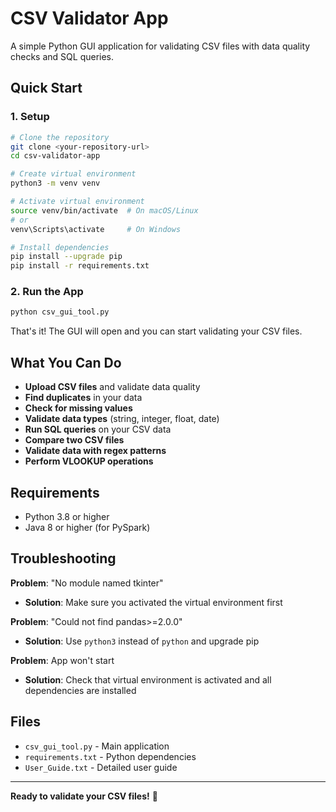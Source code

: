 # CSV Validator App

A simple Python GUI application for validating CSV files with data quality checks and SQL queries.

## Quick Start

### 1. Setup
```bash
# Clone the repository
git clone <your-repository-url>
cd csv-validator-app

# Create virtual environment
python3 -m venv venv

# Activate virtual environment
source venv/bin/activate  # On macOS/Linux
# or
venv\Scripts\activate     # On Windows

# Install dependencies
pip install --upgrade pip
pip install -r requirements.txt
```

### 2. Run the App
```bash
python csv_gui_tool.py
```

That's it! The GUI will open and you can start validating your CSV files.

## What You Can Do

- **Upload CSV files** and validate data quality
- **Find duplicates** in your data
- **Check for missing values**
- **Validate data types** (string, integer, float, date)
- **Run SQL queries** on your CSV data
- **Compare two CSV files**
- **Validate data with regex patterns**
- **Perform VLOOKUP operations**

## Requirements

- Python 3.8 or higher
- Java 8 or higher (for PySpark)

## Troubleshooting

**Problem**: "No module named tkinter"
- **Solution**: Make sure you activated the virtual environment first

**Problem**: "Could not find pandas>=2.0.0"
- **Solution**: Use `python3` instead of `python` and upgrade pip

**Problem**: App won't start
- **Solution**: Check that virtual environment is activated and all dependencies are installed

## Files

- `csv_gui_tool.py` - Main application
- `requirements.txt` - Python dependencies
- `User_Guide.txt` - Detailed user guide

---

**Ready to validate your CSV files!** 🎉